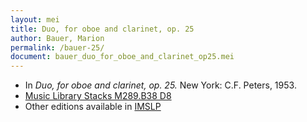 ```yaml
---
layout: mei
title: Duo, for oboe and clarinet, op. 25
author: Bauer, Marion
permalink: /bauer-25/
document: bauer_duo_for_oboe_and_clarinet_op25.mei  
---
```


- In *Duo, for oboe and clarinet, op. 25.* New York: C.F. Peters, 1953.
- <a href="https://tufts-primo.hosted.exlibrisgroup.com/permalink/f/bnf7qa/01TUN_ALMA21107892370003851">Music Library Stacks M289.B38 D8</a>
- Other editions available in <a href="https://imslp.org/wiki/Duo_for_Oboe_and_Clarinet%2C_Op.25_(Bauer%2C_Marion)" target="_blank">IMSLP</a>
